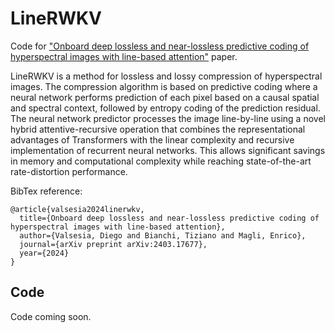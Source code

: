 # LineRWKV

Code for ["Onboard deep lossless and near-lossless predictive coding of hyperspectral images with line-based attention"](https://arxiv.org/abs/2403.17677) paper.

LineRWKV is a method for lossless and lossy compression of hyperspectral images. The compression algorithm is based on predictive coding where a neural network performs prediction of each pixel based on a causal spatial and spectral context, followed by entropy coding of the prediction residual. The neural network predictor processes the image line-by-line using a novel hybrid attentive-recursive operation that combines the representational advantages of Transformers with the linear complexity and recursive implementation of recurrent neural networks. This allows significant savings in memory and computational complexity while reaching state-of-the-art rate-distortion performance.

BibTex reference:
```
@article{valsesia2024linerwkv,
  title={Onboard deep lossless and near-lossless predictive coding of hyperspectral images with line-based attention},
  author={Valsesia, Diego and Bianchi, Tiziano and Magli, Enrico},
  journal={arXiv preprint arXiv:2403.17677},
  year={2024}
}
```

## Code
Code coming soon.
